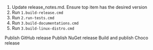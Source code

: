 1. Update release_notes.md. Ensure top item has the desired version
2. Run `1.build-release.cmd`
3. Run `2.run-tests.cmd`
4. Run `3.build-documentations.cmd`
5. Run `3.build-linux-distro.cmd`

Publish GitHub release
Publish NuGet release
Build and publish Choco release


